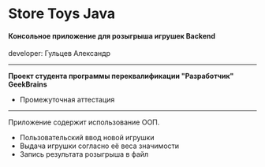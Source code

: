 # Store Toys Java
#### Консольное приложение для розыгрыша игрушек Backend

developer: Гульцев Александр

---
**Проект студента программы переквалификации "Разработчик" GeekBrains**
* Промежуточная аттестация
---

Приложение содержит использование ООП.

* Пользовательский ввод новой игрушки
* Выдача игрушки согласно её веса значимости
* Запись результата розыгрыша в файл


